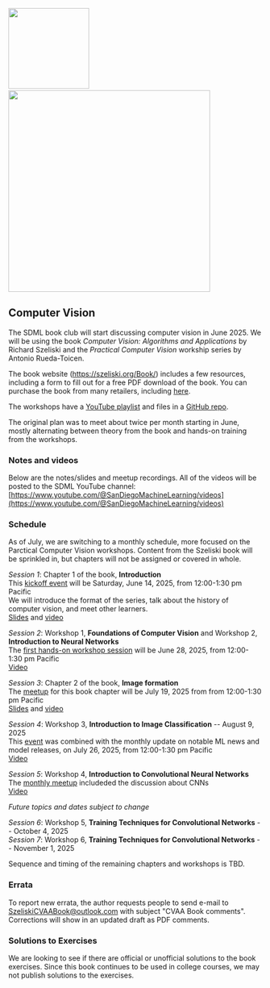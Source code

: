 <img src="https://github.com/SanDiegoMachineLearning/bookclub/blob/master/images/Szeliski2ndBookFrontCover.png?raw=true" width="160"> &nbsp;&nbsp;&nbsp;&nbsp;
<img src="https://github.com/SanDiegoMachineLearning/bookclub/blob/master/images/PracticalComputerVision.jpg?raw=true" width="400">

## Computer Vision

The SDML book club will start discussing computer vision in June 2025.
We will be using the book *Computer Vision: Algorithms and Applications* by Richard Szeliski
and the *Practical Computer Vision* workship series by Antonio Rueda-Toicen.

The book website (https://szeliski.org/Book/) includes a few resources, including a form to fill out for a free PDF download of the book.
You can purchase the book from many retailers, including [here](https://link.springer.com/book/10.1007/978-3-030-34372-9).

The workshops have a [YouTube playlist](https://www.youtube.com/playlist?list=PLf-F6yXx9sp9YgRLzuegQWxA71XD13tVH)
and files in a [GitHub repo](https://github.com/andandandand/practical-computer-vision).

The original plan was to meet about twice per month starting in June, mostly alternating between theory from the book and hands-on training from the workshops.

### Notes and videos
Below are the notes/slides and meetup recordings.
All of the videos will be posted to the SDML YouTube channel:  [https://www.youtube.com/@SanDiegoMachineLearning/videos](https://www.youtube.com/@SanDiegoMachineLearning/videos)

### Schedule

As of July, we are switching to a monthly schedule, more focused on the Parctical Computer Vision workshops. Content from the Szeliski book will be sprinkled in, but chapters will not be assigned or covered in whole.

*Session 1*:  Chapter 1 of the book, **Introduction** \
This [kickoff event](https://www.meetup.com/san-diego-machine-learning/events/308224845/) will be Saturday, June 14, 2025, from 12:00-1:30 pm Pacific \
We will introduce the format of the series, talk about the history of computer vision, and meet other learners. \
[Slides](./cv/CV_1.pdf) and [video](https://youtu.be/4qP7whx2BSw)

*Session 2*:  Workshop 1, **Foundations of Computer Vision** and Workshop 2, **Introduction to Neural Networks** \
The [first hands-on workshop session](https://www.meetup.com/san-diego-machine-learning/events/308520974/) will be June 28, 2025, from 12:00-1:30 pm Pacific \
[Video](https://youtu.be/zS8tVBCz-gw)

*Session 3*:  Chapter 2 of the book, **Image formation** \
The [meetup](https://www.meetup.com/san-diego-machine-learning/events/308723380/) for this book chapter will be July 19, 2025 from from 12:00-1:30 pm Pacific \
[Slides](./cv/CV_1.pdf) and [video](https://youtu.be/MYZ09roAGeo)

*Session 4*:  Workshop 3, **Introduction to Image Classification** -- August 9, 2025 \
This [event](https://www.meetup.com/san-diego-machine-learning/events/310156933/) was combined with the monthly update on notable ML news and model releases, on July 26, 2025, from 12:00-1:30 pm Pacific \
[Video](https://youtu.be/-gM3Dg6yvKU)

*Session 5*:  Workshop 4, **Introduction to Convolutional Neural Networks** \
The [monthly meetup](https://www.meetup.com/san-diego-machine-learning/events/310675675/) includeded the discussion about CNNs \
[Video](https://youtu.be/wWW_fiL3tpQ)

*Future topics and dates subject to change*

*Session 6*:  Workshop 5, **Training Techniques for Convolutional Networks** -- October 4, 2025 \
*Session 7*:  Workshop 6, **Training Techniques for Convolutional Networks** -- November 1, 2025 

Sequence and timing of the remaining chapters and workshops is TBD.

### Errata
To report new errata, the author requests people to send e-mail to SzeliskiCVAABook@outlook.com with subject "CVAA Book comments". \
Corrections will show in an updated draft as PDF comments.

### Solutions to Exercises
We are looking to see if there are official or unofficial solutions to the book exercises.
Since this book continues to be used in college courses, we may not publish solutions to the exercises.

<br>
<br>
